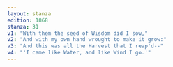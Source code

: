 ```yaml
---
layout: stanza
edition: 1868
stanza: 31
v1: "With them the seed of Wisdom did I sow,"
v2: "And with my own hand wrought to make it grow:"
v3: "And this was all the Harvest that I reap'd--"
v4: "'I came like Water, and like Wind I go.'"
---
```

